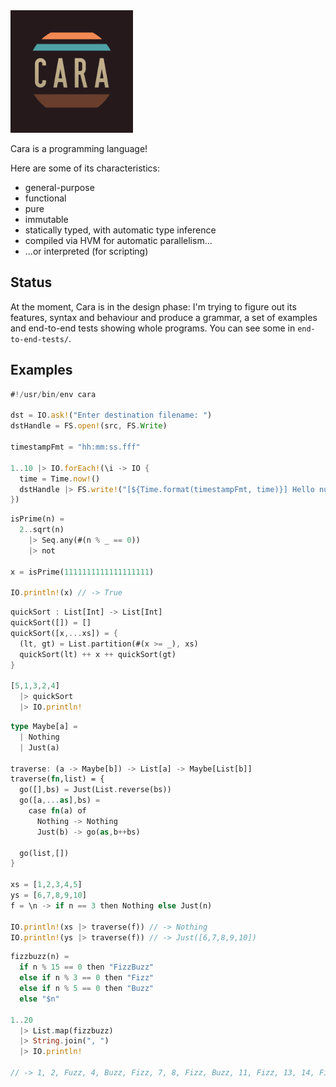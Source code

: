 <img alt="Cara logo" src="https://github.com/cara-lang/compiler/raw/main/assets/logo.svg" width="196" height="196" />

Cara is a programming language!

Here are some of its characteristics:

* general-purpose
* functional
* pure
* immutable
* statically typed, with automatic type inference
* compiled via HVM for automatic parallelism...
* ...or interpreted (for scripting)

## Status

At the moment, Cara is in the design phase: I'm trying to figure out its features, syntax and behaviour and produce a grammar, a set of examples and end-to-end tests showing whole programs. You can see some in `end-to-end-tests/`.

## Examples

```rust
#!/usr/bin/env cara

dst = IO.ask!("Enter destination filename: ")
dstHandle = FS.open!(src, FS.Write)

timestampFmt = "hh:mm:ss.fff"

1..10 |> IO.forEach!(\i -> IO {
  time = Time.now!()
  dstHandle |> FS.write!("[${Time.format(timestampFmt, time)}] Hello number $i\n")
})
```

```rust
isPrime(n) =
  2..sqrt(n)
    |> Seq.any(#(n % _ == 0))
    |> not

x = isPrime(1111111111111111111)

IO.println!(x) // -> True
```

```rust
quickSort : List[Int] -> List[Int]
quickSort([]) = []
quickSort([x,...xs]) = {
  (lt, gt) = List.partition(#(x >= _), xs)
  quickSort(lt) ++ x ++ quickSort(gt)
}

[5,1,3,2,4]
  |> quickSort
  |> IO.println!
```

```rust
type Maybe[a] =
  | Nothing
  | Just(a)

traverse: (a -> Maybe[b]) -> List[a] -> Maybe[List[b]]
traverse(fn,list) = {
  go([],bs) = Just(List.reverse(bs))
  go([a,...as],bs) = 
    case fn(a) of
      Nothing -> Nothing
      Just(b) -> go(as,b++bs)

  go(list,[])
}

xs = [1,2,3,4,5]
ys = [6,7,8,9,10]
f = \n -> if n == 3 then Nothing else Just(n)

IO.println!(xs |> traverse(f)) // -> Nothing
IO.println!(ys |> traverse(f)) // -> Just([6,7,8,9,10])
```

```rust
fizzbuzz(n) =
  if n % 15 == 0 then "FizzBuzz"
  else if n % 3 == 0 then "Fizz"
  else if n % 5 == 0 then "Buzz"
  else "$n"

1..20
  |> List.map(fizzbuzz)
  |> String.join(", ")
  |> IO.println!

// -> 1, 2, Fuzz, 4, Buzz, Fizz, 7, 8, Fizz, Buzz, 11, Fizz, 13, 14, FizzBuzz, 16, 17, Fizz, 19, Buzz
```
